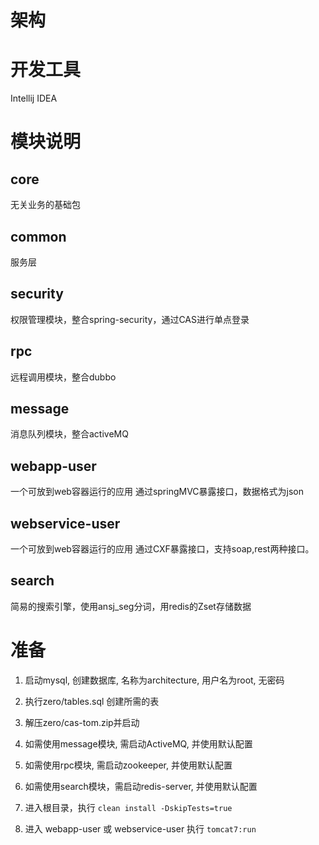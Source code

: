 架构
====


# 开发工具

Intellij IDEA

# 模块说明

## core
无关业务的基础包

## common
服务层

## security
权限管理模块，整合spring-security，通过CAS进行单点登录

## rpc
远程调用模块，整合dubbo

## message
消息队列模块，整合activeMQ

## webapp-user
一个可放到web容器运行的应用
通过springMVC暴露接口，数据格式为json

## webservice-user
一个可放到web容器运行的应用
通过CXF暴露接口，支持soap,rest两种接口。

## search
简易的搜索引擎，使用ansj_seg分词，用redis的Zset存储数据

# 准备

1. 启动mysql, 创建数据库, 名称为architecture, 用户名为root, 无密码

2. 执行zero/tables.sql 创建所需的表

3. 解压zero/cas-tom.zip并启动

4. 如需使用message模块, 需启动ActiveMQ, 并使用默认配置

5. 如需使用rpc模块, 需启动zookeeper, 并使用默认配置

6. 如需使用search模块，需启动redis-server, 并使用默认配置

7. 进入根目录，执行 `clean install -DskipTests=true`

8. 进入 webapp-user 或 webservice-user 执行 `tomcat7:run`


